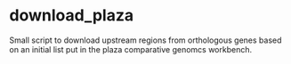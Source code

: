 download_plaza
==============

Small script to download upstream regions from orthologous genes based on an initial list put in the plaza comparative genomcs workbench.
